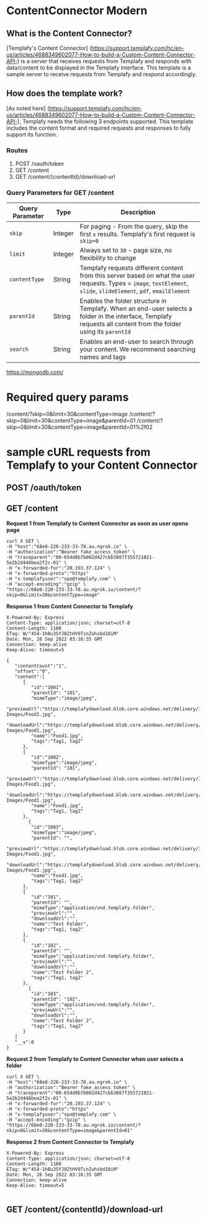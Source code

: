# ContentConnector Modern
## What is the Content Connector?
[Templafy's Content Connector] (https://support.templafy.com/hc/en-us/articles/4688349602077-How-to-build-a-Custom-Content-Connector-API-) is a server that receives requests from Templafy and responds with data/content to be displayed in the Templafy interface. This template is a sample server to receive requests from Templafy and respond accordingly.

## How does the template work?
[As noted here] (https://support.templafy.com/hc/en-us/articles/4688349602077-How-to-build-a-Custom-Content-Connector-API-), Templafy needs the following 3 endpoints supported. This template includes the content format and required requests and responses to fully support its function.

### Routes
1. POST /oauth/token
2. GET /content
3. GET /content/{contentId}/download-url

### Query Parameters for GET /content

| Query Parameter  | Type  | Description |
| -------------|-----------| ------------- |
| `skip`       | Integer   | For paging - From the query, skip the first `x` results. Templafy's first request is `skip=0` |
| `limit`      | Integer   | Always set to `30` - page size, no flexibility to change  |
| `contentType`| String    | Templafy requests different content from this server based on what the user requests. Types = `image`, `textElement`, `slide`, `slideElement`, `pdf`, `emailElement`    |
| `parentId`   | String    | Enables the folder structure in Templafy. When an end-user selects a folder in the interface, Templafy requests all content from the folder using its `parentId`  |
| `search`     | String    | Enables an end-user to search through your content. We recommend searching names and tags  |


https://mongodb.com/


# Required query params

/content/?skip=0&limit=30&contentType=image
/content/?skip=0&limit=30&contentType=image&parentId=01
/content/?skip=0&limit=30&contentType=image&parentId=01%2f02

# sample cURL requests from Templafy to your Content Connector

## POST /oauth/token

## GET /content

**Request 1 from Templafy to Content Connector as soon as user opens page**

```
curl X GET \
-H "host":"68e0-220-233-33-78.au.ngrok.io" \
-H "authorization":"Bearer fake_access_token" \
-H "traceparent":"00-654d8b7b002d427cbb3887f355721021-5e2b2d446bea2f2c-01" \
-H "x-forwarded-for":"20.193.37.124" \
-H "x-forwarded-proto":"https"
-H "x-templafyuser":"spo@templafy.com" \
-H "accept-encoding":"gzip" \
"https://68e0-220-233-33-78.au.ngrok.io/content/?skip=0&limit=30&contentType=image"
```

**Response 1 from Content Connector to Templafy**

```
X-Powered-By: Express
Content-Type: application/json; charset=utf-8
Content-Length: 1108
ETag: W/"454-1hBu3SYJ0ZtHV9TcnZuhsbd18iM"
Date: Mon, 26 Sep 2022 03:16:35 GMT
Connection: keep-alive
Keep-Alive: timeout=5

{
   "contentCount":"1",
   "offset":"0",
   "content":[
      {
         "id":"1001",
         "parentId": "101",
         "mimeType":"image/jpeg",
         "previewUrl":"https://templafydownload.blob.core.windows.net/delivery/Integrations/ContentConnector-Images/Food1.jpg",
         "downloadUrl":"https://templafydownload.blob.core.windows.net/delivery/Integrations/ContentConnector-Images/Food1.jpg",
         "name":"Food1.jpg",
         "tags":"Tag1, tag2"
      },
      {
         "id":"1002",
         "mimeType":"image/jpeg",
         "parentId": "101",
         "previewUrl":"https://templafydownload.blob.core.windows.net/delivery/Integrations/ContentConnector-Images/Food1.jpg",
         "downloadUrl":"https://templafydownload.blob.core.windows.net/delivery/Integrations/ContentConnector-Images/Food1.jpg",
         "name":"Food1.jpg",
         "tags":"Tag1, tag2"
      },
        {
         "id":"1003",
         "mimeType":"image/jpeg",
         "parentId": "",
         "previewUrl":"https://templafydownload.blob.core.windows.net/delivery/Integrations/ContentConnector-Images/Food1.jpg",
         "downloadUrl":"https://templafydownload.blob.core.windows.net/delivery/Integrations/ContentConnector-Images/Food1.jpg",
         "name":"Food1.jpg",
         "tags":"Tag1, tag2"
      },
      {
         "id":"101",
         "parentId": "",
         "mimeType":"application/vnd.templafy.folder",
         "previewUrl":"",
         "downloadUrl":"",
         "name":"Test Folder",
         "tags":"Tag1, tag2"
      },
      {
         "id":"102",
         "parentId": "",
         "mimeType":"application/vnd.templafy.folder",
         "previewUrl":"",
         "downloadUrl":"",
         "name":"Test Folder 2",
         "tags":"Tag1, tag2"
      },
        {
         "id":"103",
         "parentId": "102",
         "mimeType":"application/vnd.templafy.folder",
         "previewUrl":"",
         "downloadUrl":"",
         "name":"Test Folder 2",
         "tags":"Tag1, tag2"
      }
   ]
   "__v":0
}
```

**Request 2 from Templafy to Content Connector when user selects a folder**

```
curl X GET \
-H "host":"68e0-220-233-33-78.au.ngrok.io" \
-H "authorization":"Bearer fake_access_token" \
-H "traceparent":"00-654d8b7b002d427cbb3887f355721021-5e2b2d446bea2f2c-01" \
-H "x-forwarded-for":"20.193.37.124" \
-H "x-forwarded-proto":"https"
-H "x-templafyuser":"spo@templafy.com" \
-H "accept-encoding":"gzip" \
"https://68e0-220-233-33-78.au.ngrok.io/content/?skip=0&limit=30&contentType=image&parentId=01"
```

**Response 2 from Content Connector to Templafy**

```
X-Powered-By: Express
Content-Type: application/json; charset=utf-8
Content-Length: 1108
ETag: W/"454-1hBu3SYJ0ZtHV9TcnZuhsbd18iM"
Date: Mon, 26 Sep 2022 03:16:35 GMT
Connection: keep-alive
Keep-Alive: timeout=5


```

## GET /content/{contentId}/download-url
